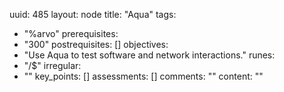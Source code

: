 uuid: 485
layout: node
title: "Aqua"
tags:
 - "%arvo"
prerequisites:
  - "300"
postrequisites: []
objectives:
  - "Use Aqua to test software and network interactions."
runes:
  - "/$"
irregular:
  - ""
key_points: []
assessments: []
comments: ""
content: ""